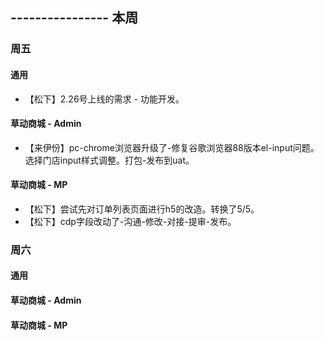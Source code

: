 ## ---------------- 本周

### 周五
#### 通用
* 【松下】2.26号上线的需求 - 功能开发。
#### 草动商城 - Admin
* 【来伊份】pc-chrome浏览器升级了-修复谷歌浏览器88版本el-input问题。选择门店input样式调整。打包-发布到uat。
#### 草动商城 - MP
* 【松下】尝试先对订单列表页面进行h5的改造。转换了5/5。
* 【松下】cdp字段改动了-沟通-修改-对接-提审-发布。

### 周六
#### 通用
#### 草动商城 - Admin
#### 草动商城 - MP
